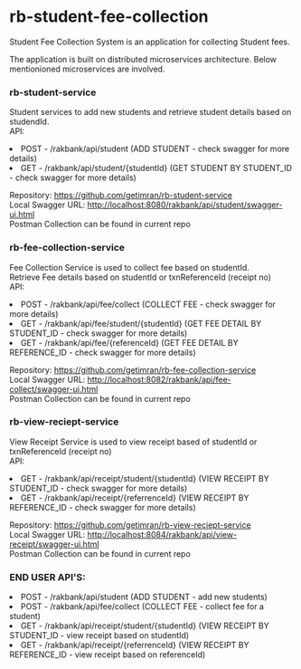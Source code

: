 # rb-student-fee-collection
Student Fee Collection System is an application for collecting Student fees.


The application is built on distributed microservices architecture. Below mentionioned microservices are involved.

<h3>rb-student-service</h3>
<p>Student services to add new students and retrieve student details based on studendId.<br/>
API:<br/>
<li>POST - /rakbank/api/student (ADD STUDENT - check swagger for more details)</li>
<li>GET - /rakbank/api/student/{studentId} (GET STUDENT BY STUDENT_ID - check swagger for more details)</li></p>
    Repository: <a href="https://github.com/getimran/rb-student-service">
                https://github.com/getimran/rb-student-service</a><br/>
    Local Swagger URL: <a href="http://localhost:8080/rakbank/api/student/swagger-ui.html">
                        http://localhost:8080/rakbank/api/student/swagger-ui.html</a><br/>
    Postman Collection can be found in current repo
    <br/>

<h3>rb-fee-collection-service </h3>
    <p>Fee Collection Service is used to collect fee based on studentId. <br/>
    Retrieve Fee details based on studentId or txnReferenceId (receipt no)<br/>
API:<br/>
<li>POST - /rakbank/api/fee/collect (COLLECT FEE - check swagger for more details)</li>
<li>GET - /rakbank/api/fee/student/{studentId} (GET FEE DETAIL BY STUDENT_ID - check swagger for more details)</li>
<li>GET - /rakbank/api/fee/{referenceId} (GET FEE DETAIL BY REFERENCE_ID - check swagger for more details)</li></p>
    Repository: <a href="https://github.com/getimran/rb-fee-collection-service">
 https://github.com/getimran/rb-fee-collection-service </a><br/>
    Local Swagger URL: <a href="http://localhost:8082/rakbank/api/fee-collect/swagger-ui.html">
                        http://localhost:8082/rakbank/api/fee-collect/swagger-ui.html</a> <br/>
    Postman Collection can be found in current repo
    <br/>

<h3>rb-view-reciept-service</h3>
    <p>View Receipt Service is used to view receipt based of studentId or txnReferenceId (receipt no)<br/>
API:<br/>
<li>GET - /rakbank/api/receipt/student/{studentId} (VIEW RECEIPT BY STUDENT_ID - check swagger for more details)</li>
<li>GET - /rakbank/api/receipt/{referrenceId} (VIEW RECEIPT BY REFERENCE_ID - check swagger for more details)</li></p>
    Repository: <a href="https://github.com/getimran/rb-view-reciept-service">
                https://github.com/getimran/rb-view-reciept-service</a><br/>
    Local Swagger URL: <a href="http://localhost:8084/rakbank/api/view-receipt/swagger-ui.html">
http://localhost:8084/rakbank/api/view-receipt/swagger-ui.html</a> <br/>
    Postman Collection can be found in current repo
    <br/>

<h3>END USER API'S:</h3>
<li>POST - /rakbank/api/student (ADD STUDENT - add new students)</li>
<li>POST - /rakbank/api/fee/collect (COLLECT FEE - collect fee for a student)</li>
<li>GET - /rakbank/api/receipt/student/{studentId} (VIEW RECEIPT BY STUDENT_ID - view receipt based on studentId)</li>
<li>GET - /rakbank/api/receipt/{referrenceId} (VIEW RECEIPT BY REFERENCE_ID - view receipt based on referenceId)</li>